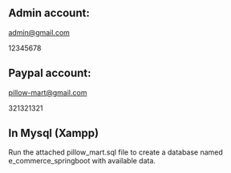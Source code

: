 ## Admin account:

admin@gmail.com

12345678

## Paypal account:

pillow-mart@gmail.com

321321321

## In Mysql (Xampp)

Run the attached pillow_mart.sql file to create a database named e_commerce_springboot with available data.
